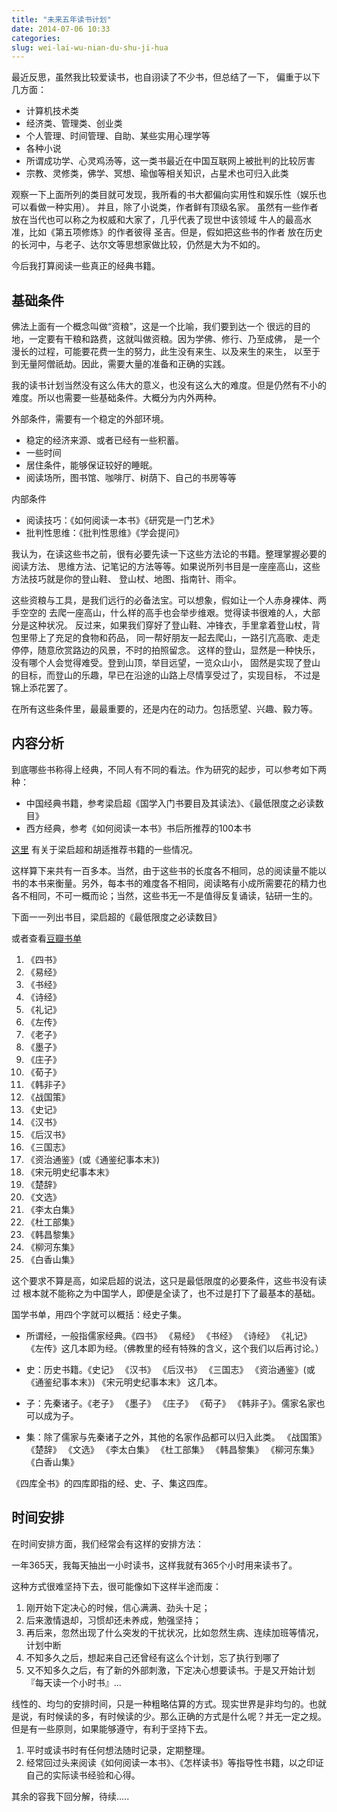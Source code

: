 ```yaml
---
title: "未来五年读书计划"
date: 2014-07-06 10:33
categories:
slug: wei-lai-wu-nian-du-shu-ji-hua
---
```

最近反思，虽然我比较爱读书，也自诩读了不少书，但总结了一下，
偏重于以下几方面：

- 计算机技术类
- 经济类、管理类、创业类
- 个人管理、时间管理、自助、某些实用心理学等
- 各种小说
- 所谓成功学、心灵鸡汤等，这一类书最近在中国互联网上被批判的比较厉害
- 宗教、灵修类，佛学、冥想、瑜伽等相关知识，占星术也可归入此类

观察一下上面所列的类目就可发现，我所看的书大都偏向实用性和娱乐性（娱乐也可以看做一种实用）。
并且，除了小说类，作者鲜有顶级名家。
虽然有一些作者放在当代也可以称之为权威和大家了，几乎代表了现世中该领域
牛人的最高水准，比如《第五项修炼》的作者彼得 圣吉。但是，假如把这些书的作者
放在历史的长河中，与老子、达尔文等思想家做比较，仍然是大为不如的。

今后我打算阅读一些真正的经典书籍。

基础条件
---
佛法上面有一个概念叫做“资粮”，这是一个比喻，我们要到达一个
很远的目的地，一定要有干粮和路费，这就叫做资粮。因为学佛、修行、乃至成佛，
是一个漫长的过程，可能要花费一生的努力，此生没有来生、以及来生的来生，
以至于到无量阿僧祇劫。因此，需要大量的准备和正确的实践。

我的读书计划当然没有这么伟大的意义，也没有这么大的难度。但是仍然有不小的
难度。所以也需要一些基础条件。大概分为内外两种。

外部条件，需要有一个稳定的外部环境。

- 稳定的经济来源、或者已经有一些积蓄。
- 一些时间
- 居住条件，能够保证较好的睡眠。
- 阅读场所，图书馆、咖啡厅、树荫下、自己的书房等等

内部条件

- 阅读技巧：《如何阅读一本书》《研究是一门艺术》
- 批判性思维：《批判性思维》《学会提问》

我认为，在读这些书之前，很有必要先读一下这些方法论的书籍。整理掌握必要的阅读方法、
思维方法、记笔记的方法等等。如果说所列书目是一座座高山，这些方法技巧就是你的登山鞋、
登山杖、地图、指南针、雨伞。

这些资粮与工具，是我们远行的必备法宝。可以想象，假如让一个人赤身裸体、两手空空的
去爬一座高山，什么样的高手也会举步维艰。觉得读书很难的人，大部分是这种状况。
反过来，如果我们穿好了登山鞋、冲锋衣，手里拿着登山杖，背包里带上了充足的食物和药品，
同一帮好朋友一起去爬山，一路引亢高歌、走走停停，随意欣赏路边的风景，不时的拍照留念。
这样的登山，显然是一种快乐，没有哪个人会觉得难受。登到山顶，举目远望，一览众山小，
固然是实现了登山的目标，而登山的乐趣，早已在沿途的山路上尽情享受过了，实现目标，
不过是锦上添花罢了。

在所有这些条件里，最最重要的，还是内在的动力。包括愿望、兴趣、毅力等。


内容分析
---
到底哪些书称得上经典，不同人有不同的看法。作为研究的起步，可以参考如下两种：
* 中国经典书籍，参考梁启超《国学入门书要目及其读法》、《最低限度之必读数目》
* 西方经典，参考《如何阅读一本书》书后所推荐的100本书

[这里](http://book.ifeng.com/gouchenlu/hushi/wenzhang/detail_2012_02/23/12722821_3.shtml)
有关于梁启超和胡适推荐书籍的一些情况。

这样算下来共有一百多本。当然，由于这些书的长度各不相同，总的阅读量不能以
书的本书来衡量。另外，每本书的难度各不相同，阅读略有小成所需要花的精力也
各不相同，不可一概而论；当然，这些书无一不是值得反复诵读，钻研一生的。

下面一一列出书目，梁启超的《最低限度之必读数目》

或者查看[豆瓣书单](http://book.douban.com/doulist/182290/)
> 
1. 《四书》
2. 《易经》
3. 《书经》
4. 《诗经》
5. 《礼记》
6. 《左传》
7. 《老子》
8. 《墨子》
9. 《庄子》
10. 《荀子》
11. 《韩非子》
12. 《战国策》
13. 《史记》
14. 《汉书》
15. 《后汉书》
16. 《三国志》
17. 《资治通鉴》(或《通鉴纪事本末》)
18. 《宋元明史纪事本末》
19. 《楚辞》
20. 《文选》
21. 《李太白集》
22. 《杜工部集》
23. 《韩昌黎集》
24. 《柳河东集》
25. 《白香山集》


这个要求不算是高，如梁启超的说法，这只是最低限度的必要条件，这些书没有读过
根本就不能称之为中国学人，即便是全读了，也不过是打下了最基本的基础。

国学书单，用四个字就可以概括：经史子集。

* 所谓经，一般指儒家经典。《四书》 《易经》 《书经》 《诗经》 《礼记》 《左传》这几本即为经。（佛教里的经有特殊的含义，这个我们以后再讨论。）

* 史：历史书籍。《史记》 《汉书》 《后汉书》 《三国志》 《资治通鉴》(或《通鉴纪事本末》) 《宋元明史纪事本末》 这几本。

* 子：先秦诸子。《老子》 《墨子》 《庄子》 《荀子》 《韩非子》。儒家名家也可以成为子。

* 集：除了儒家与先秦诸子之外，其他的名家作品都可以归入此类。
《战国策》 《楚辞》 《文选》 《李太白集》 《杜工部集》 《韩昌黎集》 《柳河东集》 《白香山集》

《四库全书》的四库即指的经、史、子、集这四库。

时间安排
---
在时间安排方面，我们经常会有这样的安排方法：
>
一年365天，我每天抽出一小时读书，这样我就有365个小时用来读书了。

这种方式很难坚持下去，很可能像如下这样半途而废：

1. 刚开始下定决心的时候，信心满满、劲头十足；
2. 后来激情退却，习惯却还未养成，勉强坚持；
3. 再后来，忽然出现了什么突发的干扰状况，比如忽然生病、连续加班等情况，计划中断
4. 不知多久之后，想起来自己还曾经有这么个计划，忘了执行到哪了
5. 又不知多久之后，有了新的外部刺激，下定决心想要读书。于是又开始计划『每天读一个小时书』...

线性的、均匀的安排时间，只是一种粗略估算的方式。现实世界是非均匀的。也就是说，有时候读的多，有时候读的少。那么正确的方式是什么呢？并无一定之规。但是有一些原则，如果能够遵守，有利于坚持下去。

1. 平时或读书时有任何想法随时记录，定期整理。
2. 经常回过头来阅读《如何阅读一本书》、《怎样读书》等指导性书籍，以之印证自己的实际读书经验和心得。

其余的容我下回分解，待续.....


